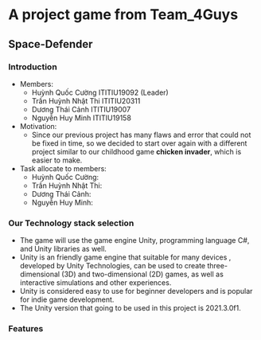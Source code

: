 # A project game from Team_4Guys
## Space-Defender

### Introduction
- Members: 
  - Huỳnh Quốc Cường ITITIU19092 (Leader)
  - Trần Huỳnh Nhật Thi ITITIU20311
  - Dương Thái Cảnh ITITIU19007
  - Nguyễn Huy Minh ITITIU19158
- Motivation:
  - Since our previous project has many flaws and error that could not be fixed in time, so we decided to start over again with a different project similar to our childhood game **chicken invader**, which is easier to make.
- Task allocate to members:
  - Huỳnh Quốc Cường:
  - Trần Huỳnh Nhật Thi:
  - Dương Thái Cảnh:
  - Nguyễn Huy Minh: 
### Our Technology stack selection
- The game will use the game engine Unity, programming language C#, and Unity libraries as well.
- Unity is an friendly game engine that suitable for many devices , developed by Unity Technologies, can be used to create three-dimensional (3D) and two-dimensional (2D) games, as well as interactive simulations and other experiences.
- Unity is considered easy to use for beginner developers and is popular for indie game development.
- The Unity version that going to be used in this project is 2021.3.0f1.
### Features

